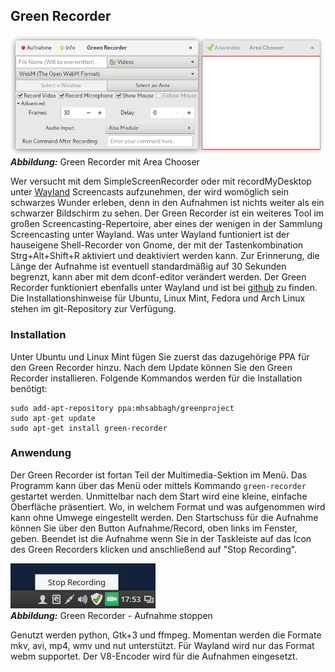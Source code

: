 ## Green Recorder

![Green Recorder](../../images/greenrecorder_areachooser.png)    
***Abbildung:*** Green Recorder mit Area Chooser

Wer versucht mit dem SimpleScreenRecorder oder mit 
recordMyDesktop unter [Wayland](https://wayland.freedesktop.org/) Screencasts aufzunehmen, 
der wird womöglich sein schwarzes Wunder erleben,
denn in den Aufnahmen ist nichts weiter als ein schwarzer Bildschirm zu sehen.
Der Green Recorder ist ein weiteres Tool im großen Screencasting-Repertoire, aber eines der wenigen in der Sammlung
Screencasting unter Wayland. Was unter Wayland funtioniert ist der hauseigene Shell-Recorder von Gnome, der mit der
Tastenkombination Strg+Alt+Shift+R aktiviert und deaktiviert werden kann. 
Zur Erinnerung, die Länge der Aufnahme ist eventuell standardmäßig auf 30 Sekunden begrenzt,
kann aber mit dem dconf-editor verändert werden.
Der Green Recorder funktioniert ebenfalls unter Wayland 
und ist bei [github](https://github.com/green-project/green-recorder) zu finden. 
Die Installationshinweise für Ubuntu, Linux Mint, Fedora und Arch Linux stehen im git-Repository zur Verfügung.

### Installation

Unter Ubuntu und Linux Mint fügen Sie zuerst das dazugehörige PPA für den Green Recorder hinzu.
Nach dem Update können Sie den Green Recorder installieren. Folgende Kommandos werden für die Installation benötigt:

```
sudo add-apt-repository ppa:mhsabbagh/greenproject
sudo apt-get update
sudo apt-get install green-recorder
```

### Anwendung

Der Green Recorder ist fortan Teil der Multimedia-Sektion im Menü. 
Das Programm kann über das Menü oder mittels Kommando `green-recorder` gestartet werden. 
Unmittelbar nach dem Start wird eine kleine, einfache Oberfläche präsentiert.
Wo, in welchem Format und was aufgenommen wird kann ohne Umwege eingestellt werden.
Den Startschuss für die Aufnahme können Sie über den Button Aufnahme/Record, oben links im Fenster, geben.
Beendet ist die Aufnahme wenn Sie in der Taskleiste auf das Icon des Green Recorders klicken und anschließend auf "Stop Recording".

![Green Recorder - Stop Recording](../../images/greenrecorder_stoprecording.png)    
***Abbildung:*** Green Recorder - Aufnahme stoppen

Genutzt werden python, Gtk+3 und ffmpeg. Momentan werden die Formate mkv, avi, mp4, wmv und nut unterstützt.
Für Wayland wird nur das Format webm supportet. Der V8-Encoder wird für die Aufnahmen eingesetzt.
